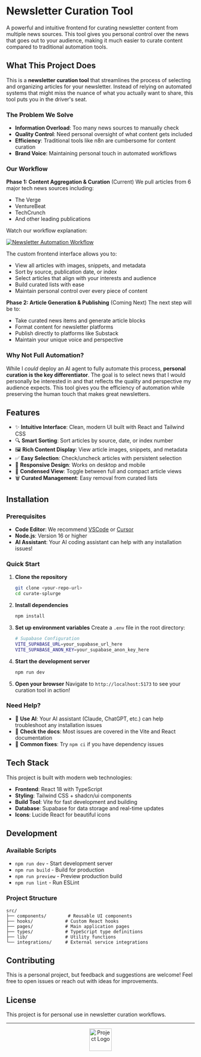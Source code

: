 # Newsletter Curation Tool

A powerful and intuitive frontend for curating newsletter content from multiple news sources. This tool gives you personal control over the news that goes out to your audience, making it much easier to curate content compared to traditional automation tools.

## What This Project Does

This is a **newsletter curation tool** that streamlines the process of selecting and organizing articles for your newsletter. Instead of relying on automated systems that might miss the nuance of what you actually want to share, this tool puts you in the driver's seat.

### The Problem We Solve
- **Information Overload**: Too many news sources to manually check
- **Quality Control**: Need personal oversight of what content gets included
- **Efficiency**: Traditional tools like n8n are cumbersome for content curation
- **Brand Voice**: Maintaining personal touch in automated workflows

### Our Workflow

**Phase 1: Content Aggregation & Curation** (Current)
We pull articles from 6 major tech news sources including:
- The Verge
- VentureBeat  
- TechCrunch
- And other leading publications

Watch our workflow explanation:

[![Newsletter Automation Workflow](https://img.youtube.com/vi/YpnLSpJ2bEQ/0.jpg)](https://youtu.be/YpnLSpJ2bEQ)

The custom frontend interface allows you to:
- View all articles with images, snippets, and metadata
- Sort by source, publication date, or index
- Select articles that align with your interests and audience
- Build curated lists with ease
- Maintain personal control over every piece of content

**Phase 2: Article Generation & Publishing** (Coming Next)
The next step will be to:
- Take curated news items and generate article blocks
- Format content for newsletter platforms
- Publish directly to platforms like Substack
- Maintain your unique voice and perspective

### Why Not Full Automation?

While I *could* deploy an AI agent to fully automate this process, **personal curation is the key differentiator**. The goal is to select news that I would personally be interested in and that reflects the quality and perspective my audience expects. This tool gives you the efficiency of automation while preserving the human touch that makes great newsletters.

## Features

- ✨ **Intuitive Interface**: Clean, modern UI built with React and Tailwind CSS
- 🔍 **Smart Sorting**: Sort articles by source, date, or index number
- 🖼️ **Rich Content Display**: View article images, snippets, and metadata
- ✅ **Easy Selection**: Check/uncheck articles with persistent selection
- 📱 **Responsive Design**: Works on desktop and mobile
- 🎯 **Condensed View**: Toggle between full and compact article views
- 🗑️ **Curated Management**: Easy removal from curated lists

## Installation

### Prerequisites
- **Code Editor**: We recommend [VSCode](https://code.visualstudio.com/) or [Cursor](https://cursor.sh/)
- **Node.js**: Version 16 or higher
- **AI Assistant**: Your AI coding assistant can help with any installation issues!

### Quick Start

1. **Clone the repository**
   ```bash
   git clone <your-repo-url>
   cd curate-splurge
   ```

2. **Install dependencies**
   ```bash
   npm install
   ```

3. **Set up environment variables**
   Create a `.env` file in the root directory:
   ```bash
   # Supabase Configuration
   VITE_SUPABASE_URL=your_supabase_url_here
   VITE_SUPABASE_ANON_KEY=your_supabase_anon_key_here
   ```

4. **Start the development server**
   ```bash
   npm run dev
   ```

5. **Open your browser**
   Navigate to `http://localhost:5173` to see your curation tool in action!

### Need Help?

- 🤖 **Use AI**: Your AI assistant (Claude, ChatGPT, etc.) can help troubleshoot any installation issues
- 📖 **Check the docs**: Most issues are covered in the Vite and React documentation
- 🔧 **Common fixes**: Try `npm ci` if you have dependency issues

## Tech Stack

This project is built with modern web technologies:

- **Frontend**: React 18 with TypeScript
- **Styling**: Tailwind CSS + shadcn/ui components
- **Build Tool**: Vite for fast development and building
- **Database**: Supabase for data storage and real-time updates
- **Icons**: Lucide React for beautiful icons

## Development

### Available Scripts

- `npm run dev` - Start development server
- `npm run build` - Build for production
- `npm run preview` - Preview production build
- `npm run lint` - Run ESLint

### Project Structure

```
src/
├── components/        # Reusable UI components
├── hooks/            # Custom React hooks
├── pages/            # Main application pages
├── types/            # TypeScript type definitions
├── lib/              # Utility functions
└── integrations/     # External service integrations
```

## Contributing

This is a personal project, but feedback and suggestions are welcome! Feel free to open issues or reach out with ideas for improvements.

## License

This project is for personal use in newsletter curation workflows.

---

<div align="center">
  <img src="/logo.png" alt="Project Logo" height="60">
</div>